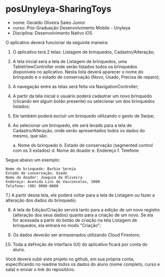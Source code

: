 # posUnyleya-SharingToys

- nome: Geraldo Oliveira Sales Junior
- curso: Pós-Graduação Desenvolvimento Mobile - Unyleya
- Disciplina: Desenvolvimento Nativo iOS


O aplicativo deverá funcionar da seguinte maneira:

1. O aplicativo terá 2 telas: Listagem de brinquedos, Cadastro/Alteração;

2. A tela inicial será a tela de Listagem de brinquedos, uma TableViewController onde serão listados todos os brinquedos disponíveis no aplicativo. Nesta lista deverá aparecer o nome do brinquedo e o estado de conservação (Novo, Usado, Precisa de reparo);

3. A navegação entre as telas será feita via NavigationController;

4. A partir da tela inicial o usuário poderá cadastrar um novo brinquedo (clicando em algum botão presente) ou selecionar um dos brinquedos listados;

5. Ele também poderá excluir um brinquedo utilizando o gesto de Swipe;

6. Ao selecionar um brinquedo, ele será levado para a tela de Cadastro/Alteração, onde serão apresentados todos os dados do mesmo, que são:

    a. Nome do brinquedo
    b. Estado de conservação (segmented control com os 3 estados)
    d. Nome do doador
    e. Endereço
    f. Telefone

Segue abaixo um exemplo:

    Nome do brinquedo: Barbie Sereia
    Estado de conservação: Usado
    Nome do doador: Joaquim de Oliveira
    Endereço: Avenida Lins de Vasconcelos, 5000
    Telefone: (00) 0000-0000

7.) A partir dessa tela, ele poderá voltar para a tela de Listagem ou fazer a alteração dos dados do brinquedo;

8) A tela de Edição/Criação servirá tanto para a edição de um novo registro (alteração dos seus dados) quanto para a criação de um novo. Se ela for acessada a partir do botão de criação na tela Listagem de brinquedos, ela entrará no modo "Criação";

9) Os dados deverão ser armazenados utilizando Cloud Firestore;

10) Toda a definição de interface (UI) do aplicativo ficará por conta do aluno.

Você deverá subir este projeto no github, em sua própria conta, especificando no readme todos os dados do aluno (nome completo, curso e sala) e enviar o link do repositório.